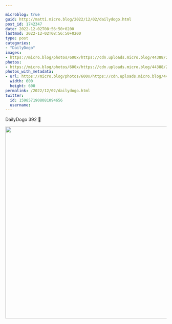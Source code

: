 ```yaml
---

microblog: true
guid: http://matti.micro.blog/2022/12/02/dailydogo.html
post_id: 1742347
date: 2022-12-02T08:56:50+0200
lastmod: 2022-12-02T08:56:50+0200
type: post
categories:
- "DailyDogo"
images:
- https://micro.blog/photos/600x/https://cdn.uploads.micro.blog/44388/2022/b0c588e6ac.jpg
photos:
- https://micro.blog/photos/600x/https://cdn.uploads.micro.blog/44388/2022/b0c588e6ac.jpg
photos_with_metadata:
- url: https://micro.blog/photos/600x/https://cdn.uploads.micro.blog/44388/2022/b0c588e6ac.jpg
  width: 600
  height: 600
permalink: /2022/12/02/dailydogo.html
twitter:
  id: 1598571908081094656
  username:
---
```

DailyDogo 392 🐶

<img src="https://micro.blog/photos/600x/https://blog.martin-haehnel.de/uploads/2022/b0c588e6ac.jpg" width="600" height="600" alt="" />
